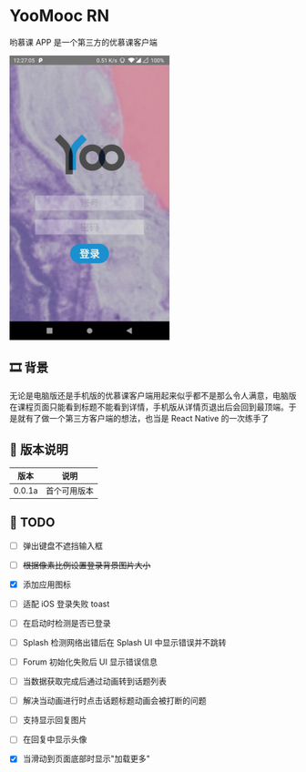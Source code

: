 # YooMooc RN

哟慕课 APP 是一个第三方的优慕课客户端

<img src="./screenshot.jpg" alt="screenshot" style="height:500px;" />

## 🎞 背景

无论是电脑版还是手机版的优慕课客户端用起来似乎都不是那么令人满意，电脑版在课程页面只能看到标题不能看到详情，手机版从详情页退出后会回到最顶端。于是就有了做一个第三方客户端的想法，也当是 React Native 的一次练手了

## 🧨 版本说明

| 版本   | 说明         |
| ------ | ------------ |
| 0.0.1a | 首个可用版本 |



## 📄 TODO

- [ ] 弹出键盘不遮挡输入框
- [ ] ~~根据像素比例设置登录背景图片大小~~
- [x] 添加应用图标
- [ ] 适配 iOS 登录失败 toast
- [ ] 在启动时检测是否已登录
- [ ] Splash 检测网络出错后在 Splash UI 中显示错误并不跳转
- [ ] Forum 初始化失败后 UI 显示错误信息
- [ ] 当数据获取完成后通过动画转到话题列表
- [ ] 解决当动画进行时点击话题标题动画会被打断的问题
- [ ] 支持显示回复图片
- [ ] 在回复中显示头像
- [x] 当滑动到页面底部时显示"加载更多"

